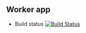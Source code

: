 ## Worker app

* Build status
[![Build Status](http://34.72.229.215:8080/buildStatus/icon?job=worker-build)](http://34.72.229.215:8080/job/worker-build/)
